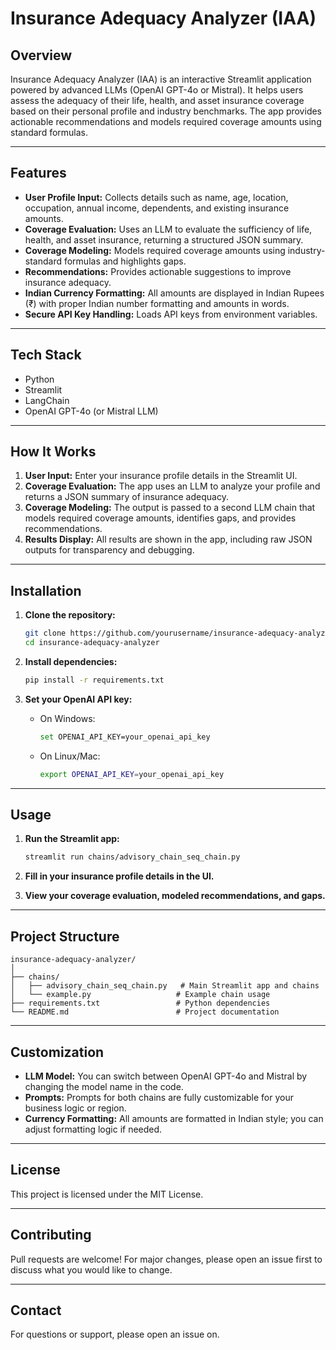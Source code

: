 # Insurance Adequacy Analyzer (IAA)

## Overview

Insurance Adequacy Analyzer (IAA) is an interactive Streamlit application powered by advanced LLMs (OpenAI GPT-4o or Mistral). It helps users assess the adequacy of their life, health, and asset insurance coverage based on their personal profile and industry benchmarks. The app provides actionable recommendations and models required coverage amounts using standard formulas.

---

## Features

- **User Profile Input:** Collects details such as name, age, location, occupation, annual income, dependents, and existing insurance amounts.
- **Coverage Evaluation:** Uses an LLM to evaluate the sufficiency of life, health, and asset insurance, returning a structured JSON summary.
- **Coverage Modeling:** Models required coverage amounts using industry-standard formulas and highlights gaps.
- **Recommendations:** Provides actionable suggestions to improve insurance adequacy.
- **Indian Currency Formatting:** All amounts are displayed in Indian Rupees (₹) with proper Indian number formatting and amounts in words.
- **Secure API Key Handling:** Loads API keys from environment variables.

---

## Tech Stack

- Python
- Streamlit
- LangChain
- OpenAI GPT-4o (or Mistral LLM)

---

## How It Works

1. **User Input:** Enter your insurance profile details in the Streamlit UI.
2. **Coverage Evaluation:** The app uses an LLM to analyze your profile and returns a JSON summary of insurance adequacy.
3. **Coverage Modeling:** The output is passed to a second LLM chain that models required coverage amounts, identifies gaps, and provides recommendations.
4. **Results Display:** All results are shown in the app, including raw JSON outputs for transparency and debugging.

---

## Installation

1. **Clone the repository:**
   ```sh
   git clone https://github.com/yourusername/insurance-adequacy-analyzer.git
   cd insurance-adequacy-analyzer
   ```

2. **Install dependencies:**
   ```sh
   pip install -r requirements.txt
   ```

3. **Set your OpenAI API key:**
   - On Windows:
     ```sh
     set OPENAI_API_KEY=your_openai_api_key
     ```
   - On Linux/Mac:
     ```sh
     export OPENAI_API_KEY=your_openai_api_key
     ```

---

## Usage

1. **Run the Streamlit app:**
   ```sh
   streamlit run chains/advisory_chain_seq_chain.py
   ```

2. **Fill in your insurance profile details in the UI.**
3. **View your coverage evaluation, modeled recommendations, and gaps.**

---

## Project Structure

```
insurance-adequacy-analyzer/
│
├── chains/
│   ├── advisory_chain_seq_chain.py   # Main Streamlit app and chains
│   └── example.py                   # Example chain usage
├── requirements.txt                 # Python dependencies
└── README.md                        # Project documentation
```

---

## Customization

- **LLM Model:** You can switch between OpenAI GPT-4o and Mistral by changing the model name in the code.
- **Prompts:** Prompts for both chains are fully customizable for your business logic or region.
- **Currency Formatting:** All amounts are formatted in Indian style; you can adjust formatting logic if needed.

---

## License

This project is licensed under the MIT License.

---

## Contributing

Pull requests are welcome! For major changes, please open an issue first to discuss what you would like to change.

---

## Contact

For questions or support, please open an issue on.
